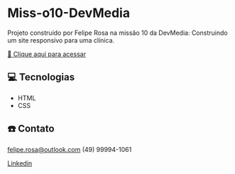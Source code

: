# Miss-o10-DevMedia

Projeto construído por Felipe Rosa na missão 10 da DevMedia: Construindo um site responsivo para uma clínica.

[🔗 Clique aqui para acessar]()

## 💻 Tecnologias 

- HTML
- CSS

## ☎️ Contato

felipe.rosa@outlook.com
(49) 99994-1061

[Linkedin](https://www.linkedin.com/in/ifeliperosa/)